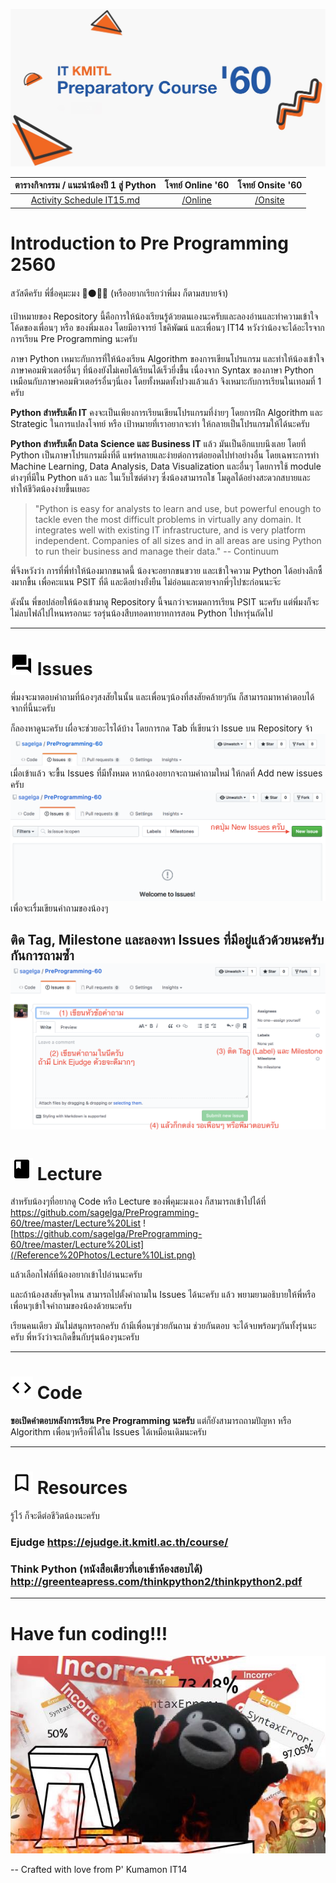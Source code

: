 ![](/Reference%20Photos/Pre%20Pro%20Logo.jpg)

|ตารางกิจกรรม / แนะนำน้องปี 1 สู่ Python|โจทย์ Online '60|โจทย์ Onsite '60|
|:-----------------------:|:---------------:|:---------------:|
|[Activity Schedule IT15.md](Activity%20Schedule%20IT15.md)|[/Online](/Online/Question) |[/Onsite](/On%20Site)|

# Introduction to Pre Programming 2560
สวัสดีครับ พี่ชื่อคุมะมง :bear::black_circle::jp: (หรืออยากเรียกว่าพี่มง ก็ตามสบายจ้า)

เป้าหมายของ Repository นี้คือการให้น้องเรียนรู้ด้วยตนเองนะครับและลองอ่านและทำความเข้าใจโค้ดของเพื่อนๆ หรือ ของพี่มงเอง โดยมีอาจารย์ โชคิพัฒน์ และเพื่อนๆ IT14 หวังว่าน้องจะได้อะไรจากการเรียน Pre Programming นะครับ

ภาษา Python เหมาะกับการที่ให้น้องเรียน Algorithm ของการเขียนโปรแกรม และทำให้น้องเข้าใจภาษาคอมพิวเตอร์อื่นๆ ที่น้องยังไม่เคยได้เรียนได้เร็วยี่งขื้น เนื่องจาก Syntax ของภาษา Python เหมือนกับภาษาคอมพิวเตอร์รอื่นๆนี่เอง โดยทั้งหมดทั้งปวงแล้วแล้ว จึงเหมาะกับการเรียนในเทอมที่ 1 ครับ

**Python สำหรับเด็ก IT** คงจะเป็นเพียงการเรียนเขียนโปรแกรมที่ง่ายๆ โดยการฝึก Algorithm และ Strategic ในการแปลงโจทย์ หรือ เป้าหมายที่เราอยากจะทำ ให้กลายเป็นโปรแกรมให้ได้นะครับ

**Python สำหรับเด็ก Data Science และ Business IT** แล้ว มันเป็นอีกแบบนึงเลย โดยที่ Python เป็นภาษาโปรแกรมมี่งที่ดี แพร่หลายและง่ายต่อการต่อยอดไปทำอย่างอื่น โดยเฉพาะการทำ Machine Learning, Data Analysis, Data Visualization และอื่นๆ โดยการใช้ module ต่างๆที่มีใน Python แล้ว และ ในเว็บไซต์ต่างๆ ซึ่งน้องสามารถใช โมดูลได้อย่างสะดวกสบายและทำให้ชีวิตน้องง่ายขื้นเยอะ

> "Python is easy for analysts to learn and use, but powerful enough to tackle even the most difficult problems in virtually any domain. It integrates well with existing IT infrastructure, and is very platform independent. Companies of all sizes and in all areas are using Python to run their business and manage their data." -- Continuum

พี่จึงหวังว่า การที่พี่ทำให้น้องมากขนาดนี้ น้องจะอยากขนขวาย และเข้าใจความ Python ได้อย่างลึกซื้งมากขื้น เพื่อคะแนน PSIT ที่ดี และดีอย่างยั่งยืน ไม่อ่อนและตายจากพี่ๆไปซะก่อนนะจ๊ะ

ดังนั้น พี่ขอปล่อยให้น้องเข้ามาดู Repository นี้จนกว่าจะหมดการเรียน PSIT นะครับ แต่พี่มงก็จะไม่ลบไฟล์ไปไหนหรอกนะ รอรุ่นน้องสืบทอดทายาทการสอน Python ไปหารุ่นถัดไป

---
# ![](/Reference%20Photos/Google-Chat.png) Issues

พี่มงจะมาตอบคำถามที่น้องๆสงสัยในนั้น และเพื่อนๆน้องที่สงสัยคล้ายๆกัน ก็สามารถมาหาคำตอบได้จากที่นี้นะครับ

ก็ลองหาดูนะครับ เผื่อจะช่วยอะไรได้บ้าง โดยการกด Tab ที่เขียนว่า Issue บน Repository จ้า
![](/Reference%20Photos/Issue%20Step%201.png)
เมื่อเข้าแล้ว จะขื้น Issues ที่มีทั้งหมด หากน้องอยากจะถามคำถามใหม่ ให้กดที่ Add new issues ครับ
![](/Reference%20Photos/Issue%20Step%202.png) เพื่อจะเรื่มเขียนคำถามของน้องๆ

**ติด Tag, Milestone และลองหา Issues ที่มีอยู่แล้วด้วยนะครับ กันการถามซ้ำ**
![](/Reference%20Photos/Issue%20Step%203.png)
---
# ![](/Reference%20Photos/Google-Class.png) Lecture

สำหรับน้องๆที่อยากดู Code หรือ Lecture ของพี่คุมะมงเอง
ก็สามารถเข้าไปได้ที่ https://github.com/sagelga/PreProgramming-60/tree/master/Lecture%20List
![https://github.com/sagelga/PreProgramming-60/tree/master/Lecture%20List](/Reference%20Photos/Lecture%10List.png)

แล้วเลือกไฟล์ที่น้องอยากเข้าไปอ่านนะครับ

และถ้าน้องสงสัยจุดไหน สามารถไปตั้งคำถามใน Issues ได้นะครับ แล้ว พยามยามอธิบายให้พี่หรือเพื่อนๆเข้าใจคำถามของน้องด้วยนะครับ

เรียนคนเดียว มันไม่สนุกหรอกครับ ถ้ามีเพื่อนๆช่วยกันถาม ช่วยกันตอบ จะได้จบพร้อมๆกันทั้งรุ่นนะครับ พี่หวังว่าจะเกิดขื้นกับรุ่นน้องๆนะครับ

---
# ![](/Reference%20Photos/Google-Code.png) Code

**ขอเปิดคำตอบหลังการเรียน Pre Programming นะครับ** แต่ก็ยังสามารถถามปัญหา หรือ Algorithm เพื่อนๆหรือพี่ได้ใน Issues ได้เหมือนเดิมนะครับ

---
# ![](/Reference%20Photos/Google-Bookmark.png) Resources

รู้ไว้ ก็จะดีต่อชีวิตน้องนะครับ

### Ejudge https://ejudge.it.kmitl.ac.th/course/
### Think Python (หนังสือเดียวที่เอาเข้าห้องสอบได้) http://greenteapress.com/thinkpython2/thinkpython2.pdf

---
# Have fun coding!!!
![](/Reference%20Photos/Hot%20Head%20Kumamon.jpg?raw=1)

-- Crafted with love from P' Kumamon IT14
